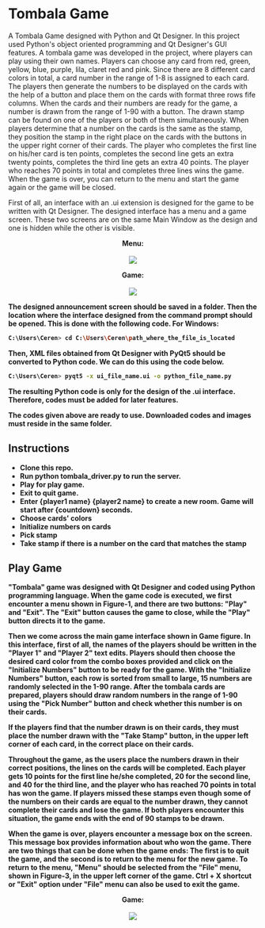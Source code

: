 # Tombala Game
   A Tombala Game designed with Python and Qt Designer. In this project used Python's object oriented programming and Qt Designer's GUI features. A tombala game was developed in the project, where players can play using their own names. Players can choose any card from red, green, yellow, blue, purple, lila, claret red and pink. Since there are 8 different card colors in total, a card number in the range of 1-8 is assigned to each card. The players then generate the numbers to be displayed on the cards with the help of a button and place them on the cards with format three rows fife columns. When the cards and their numbers are ready for the game, a number is drawn from the range of 1-90 with a button. The drawn stamp can be found on one of the players or both of them simultaneously. When players determine that a number on the cards is the same as the stamp, they position the stamp in the right place on the cards with the buttons in the upper right corner of their cards. The player who completes the first line on his/her card is ten points, completes the second line gets an extra twenty points, completes the third line gets an extra 40 points. The player who reaches 70 points in total and completes three lines wins the game. When the game is over, you can return to the menu and start the game again or the game will be closed.
 
 First of all, an interface with an .ui extension is designed for the game to be written with Qt Designer. The designed interface has a menu and a game screen. These two screens are on the same Main Window as the design and one is hidden while the other is visible.

<p align="center">
  <b>Menu:
  <br><br>
  <img src="https://user-images.githubusercontent.com/59059790/84407488-986f2b80-ac13-11ea-8566-4147b29fb44d.png">
</p>
 

 <p align="center">
  <b>Game:
  <br><br>
  <img src="https://user-images.githubusercontent.com/59059790/84412054-57791600-ac17-11ea-89d8-a84ae0560532.png">
</p>

The designed announcement screen should be saved in a folder. Then the location where the interface designed from the command prompt should be opened. This is done with the following code.
For Windows:

```bash
C:\Users\Ceren> cd C:\Users\Ceren\path_where_the_file_is_located
```

Then, XML files obtained from Qt Designer with PyQt5 should be converted to Python code. We can do this using the code below.

```bash
C:\Users\Ceren> pyqt5 -x ui_file_name.ui -o python_file_name.py
```

The resulting Python code is only for the design of the .ui interface. Therefore, codes must be added for later features.

The codes given above are ready to use. Downloaded codes and images must reside in the same folder.

## Instructions
* Clone this repo.
* Run python tombala_driver.py to run the server.
* Play for play game.
* Exit to quit game.
* Enter {player1 name} {player2 name} to create a new room. Game will start after {countdown} seconds.
* Choose cards' colors
* Initialize numbers on cards
* Pick stamp
* Take stamp if there is a number on the card that matches the stamp

## Play Game

"Tombala" game was designed with Qt Designer and coded using Python programming language. When the game code is executed, we first encounter a menu shown in Figure-1, and there are two buttons: "Play" and "Exit". The "Exit" button causes the game to close, while the "Play" button directs it to the game. 

Then we come across the main game interface shown in Game figure. In this interface, first of all, the names of the players should be written in the "Player 1" and "Player 2" text edits. Players should then choose the desired card color from the combo boxes provided and click on the "Initialize Numbers" button to be ready for the game. With the "Initialize Numbers" button, each row is sorted from small to large, 15 numbers are randomly selected in the 1-90 range. After the tombala cards are prepared, players should draw random numbers in the range of 1-90 using the "Pick Number" button and check whether this number is on their cards.

If the players find that the number drawn is on their cards, they must place the number drawn with the "Take Stamp" button, in the upper left corner of each card, in the correct place on their cards.

Throughout the game, as the users place the numbers drawn in their correct positions, the lines on the cards will be completed. Each player gets 10 points for the first line he/she completed, 20 for the second line, and 40 for the third line, and the player who has reached 70 points in total has won the game. If players missed these stamps even though some of the numbers on their cards are equal to the number drawn, they cannot complete their cards and lose the game. If both players encounter this situation, the game ends with the end of 90 stamps to be drawn. 

When the game is over, players encounter a message box on the screen. This message box provides information about who won the game. There are two things that can be done when the game ends: The first is to quit the game, and the second is to return to the menu for the new game. To return to the menu, "Menu" should be selected from the "File" menu, shown in Figure-3, in the upper left corner of the game. Ctrl + X shortcut or "Exit" option under "File" menu can also be used to exit the game.

<p align="center">
  <b>Game:
  <br><br>
  <img src="https://user-images.githubusercontent.com/59059790/84426121-5eaa1f00-ac2b-11ea-8feb-bc9c59abe12b.png">
</p>
